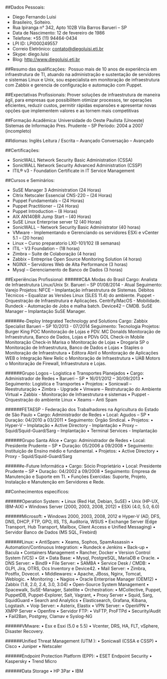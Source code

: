 ##Dados Pessoais:
- Diego Fernando Luisi
- Brasileiro, Solteiro.
- Rua Ipiranga n° 342, Apto 102B Vila Barros Barueri – SP
- Data de Nascimento: 12 de fevereiro de 1986
- Telefone: +55 (11) 94464-0434 
- LPI ID: LPI000249557 
- Correio Eletrônico: contato@diegoluisi.eti.br 
- Skype: diego.luisi
- Blog: http://www.diegoluisi.eti.br


##Resumo das qualificações: 
Possuo mais de 10 anos de experiência em infraestrutura de TI, atuando na administração e sustentação de servidores e sistemas Linux e Unix, sou especialista em monitoração de infraestrutura com Zabbix e gerencia de configuração e automação com Puppet.


##Expectativas Profissionais:
Prover soluções de infraestrutura de maneira ágil, para empresas que possibilitem otimizar processos, ter operações eficientes, reduzir custos, permitir rápidas expansões e apresentar novas opções que implementem valores e as tornem mais competitivas

##Formação Acadêmica:
Universidade do Oeste Paulista (Unoeste) 
Sistemas de Informação
Pres. Prudente – SP
Período:  2004 a 2007 (incompleto)

##Idiomas:
Inglês
Leitura / Escrita – Avançado
Conversação – Avançado

##Certificações:
- SonicWALL Network Security Basic Administration (CSSA)
- SonicWALL Network Security Advanced Administration (CSSP)
- ITIL® v3 - Foundation Certificate in IT Service Management

##Cursos e Seminários:
- SuSE Manager 3 Administration (24 Horas)
- Citrix Netscaler Essencial CNS-220 – (24 Horas)
- Puppet Fundamentals – (24 Horas)
- Puppet Practitioner – (24 Horas)
- Puppet Introduction – (8 Horas)
- AIX AN140BR Jump Start – (40 Horas)
- SuSE Linux Enterprise server 12 (40 Horas)
- SonicWALL – Network Security Basic Administrator (40 horas)
- VMware - Implementando e Gerenciando os servidores ESXi e vCenter 5.1 – (20 horas) 
- Linux – Curso preparatorio LX0-101/102 (8 semanas)
- ITIL - V3 Foundation – (18 horas)
- Zimbra – Suite de Colaboração (4 horas)
- Zabbix – Entreprise Open Source Monitoring Solution (4 horas)
- NGINX – Servidores Web de Alta Performance (3 horas)
- Mysql – Gerenciamento de Banco de Dados (3 horas)

##Experiências Profissional:
######C&A Modas do Brasil
Cargo: Analista de Infraestrutura Linux/Unix Sr.
Barueri – SP
01/08/2014 - Atual
Seguimento: Varejo
Projetos:
NFCE – Implantação infraestrutura de Sistemas.
Débitos Técnicos – Equalizar as Versões Linux (SLES 11.4) do ambiente.
Puppet - Orquestração de Infraestrutura e Aplicações.
Centrify/MacOS - Mobilidade.
Rundeck - Automação de Jobs e malha batch.
Device42 – CMDB. 
SuSE Manager – Implantação SuSE Manager.

######e-Deploy Integrated Technology and Solutions
Cargo: Zabbix Specialist 
Barueri – SP
10/2013  - 07/2014
Seguimento: Tecnologia
Projetos: 
Burger King
POC Monitoração de Lojas e PDV.
MC Donalds 
Monitoração de Infraestrutura, Banco de Dados, Lojas e PDVs
GOL
Check-in Mobile
Monitoração Check-in
Marisa
o	Monitoração de Lojas
•	Drogaria SP
o	Monitoração de Infraestrutura, Banco de Dados e Lojas
•	Staples
o	Monitoração de Infraestrutura
•	Editora Abril
o	Monitoração de Aplicações WEB
o	Integração New Relic
o	Monitoração de Infraestrutura
•	UAB Motors
o	Monitoração de Firewall, Infraestrutura e Lojas.

######Grupo Logos – Logistica e Transportes Planejados
•	Cargo: Administrador de Redes
•	Barueri – SP
•	16/01/2012 – 30/09/2013
•	Seguimento: Logística e Transportes
•	Projetos: 
•	Sonicwall – Reestruturação 
•	Zimbra - Upgrade
•	Vmware – Restruturação do Ambiente Virtual
•	Zabbix -  Monitoração de Infraestrutura e sistemas
•	Puppet - Orquestração do ambiente Linux
•	Xeams – Anti Spam



######FETAESP - Federação dos Trabalhadores na Agricultura do Estado de São Paulo
•	Cargo: Administrador de Redes
•	Local: Agudos – SP
•	Duração: 04/2010 a 03/2011
•	Seguimento: Órgão Sindical. 
•	Projetos:
•	Hyper-V – Implatação 
•	Active Directory - Implantação 
•	Proxy – Squid/Squid-Guard/Sarg – Implantação 
•	Terminal Services - Implantação

######Grupo Santa Alice
•	Cargo: Administrador de Redes
•	Local: Presidente Prudente – SP
•	Duração: 05/2006 a 09/2008
•	Seguimento: Instituição de Ensino médio e fundamental.
•	Projetos: 
•	Active Directory 
•	Proxy - Squid/Squid-Guard/Sarg

######e-Future Informática
•	Cargo: Sócio Proprietário
•	Local: Presidente Prudente – SP
•	Duração: 04/2002 a 09/2008
•	Seguimento: Empresa de Manutenção e Suporte em TI.
•	Funções Exercidas: Suporte, Projeto, Instalação e Manutenção em Servidores e Rede.


##Conhecimentos específicos:

######Operation System:
•	Linux (Red Hat, Debian, SuSE)
•	Unix (HP-UX, IBM-AIX)
•	Windows Server (2000, 2003, 2008, 2012)
•	ESXi (4.0, 5.0, 6.0)


######Microsoft:
•	Windows 2000, 2003, 2008, 2012 e Hyper-V (AD, DFS, DNS, DHCP, FTP, GPO, IIS, TS, Auditoria, WSUS
•	Exchange Server (Edge Transport, Hub Transport, Mailbox, Client Access e Unified Messaging)
•	Servidor Banco de Dados (MS SQL, Firebird)


######Linux:
•	AntiSpam:
•	Xeams, Sophos, SpamAssassin
•	Automation/Continuous Integration:
•	Rundeck e Jenkins
•	Back-up 
•	Bacula
•	Containers Management
•	Rancher, Docker
•	Version Control System (VCS)
•	Git
•	Data Base:
•	Mysql, PostgreSQL, MariaDB e Oracle.
•	DNS Server:
•	Bind9
•	File Server:
•	SAMBA
•	Service Desk / CMDB:
•	GLPI, Jira, OTRS, Ocs Inventory e Device42.
•	Mail Server:
•	Zimbra, Postfix, Dovecot.
•	Middlewares:
•	Apache, JBoss, Nginx, Tomcat, Weblogic.
•	Monitoring :
•	Nagios
•	Oracle Enterprise Manager (OEM12)
•	Zabbix (1.8, 2.0, 2.4, 3.0, 3.04)
•	Open-Source System Management
•	Spacewalk, SuSE-Manager, Satellite
•	Orchestration:
•	MCollective, Puppet, PuppetDB, Puppet-Explorer, Salt, Vagrant, 
•	Proxy Server 
•	Squid, Sarg, SquidGuard
•	Search and Analytics
•	Elasticsearch, Grafana, Kibana, Logstash.
•	Voip Server:
•	Asterix, Elastix
•	VPN Server:
•	 OpenVPN
•	XMPP Server 
•	Openfire
•	Servidor FTP:
•	VsFTP, ProFTPd
•	Security/Audit
•	Fail2Ban, Postgrey, Clamav e Syslog-NG

######VMware:
•	Esx e Esxi (5.0 e 5.5)
•	Vcenter, DRS, HA, FLT, vSphere, Disaster Recovery.

######Unified Threat Management (UTM ):
•	Sonicwall (CSSA e CSSP)
•	Cisco 
•	Juniper
•	Netscaler

######Endpoint Protection Platform (EPP):
•	ESET Endpoint Security
•	Kaspersky
•	Trend Micro

######Data Storage
•	HP 3Par
•	IBM 

